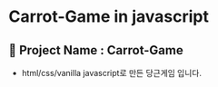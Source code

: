 
# Carrot-Game in javascript

## 📅 Project Name : Carrot-Game
* html/css/vanilla javascript로 만든 당근게임 입니다.
